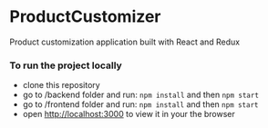 # ProductCustomizer

Product customization application built with React and Redux

### To run the project locally

* clone this repository
* go to /backend folder and run: `npm install` and then `npm start`
* go to /frontend folder and run: `npm install` and then `npm start`
* open [http://localhost:3000](http://localhost:3000) to view it in your the browser
